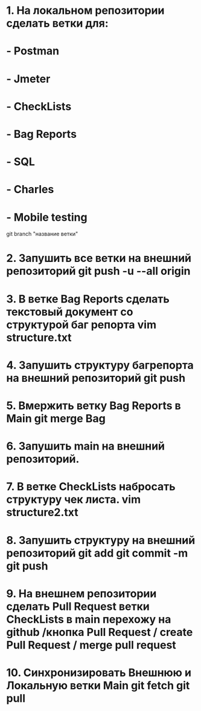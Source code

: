 # 1. На локальном репозитории сделать ветки для:
# - Postman
# - Jmeter
# - CheckLists
# - Bag Reports
# - SQL
# - Charles
# - Mobile testing

  git branch "название ветки"

# 2. Запушить все ветки на внешний репозиторий git push -u --all origin
# 3. В ветке Bag Reports сделать текстовый документ со структурой баг репорта vim structure.txt
# 4. Запушить структуру багрепорта на внешний репозиторий git push 
# 5. Вмержить ветку Bag Reports в Main git merge Bag
# 6. Запушить main на внешний репозиторий.
# 7. В ветке CheckLists набросать структуру чек листа. vim structure2.txt
# 8. Запушить структуру на внешний репозиторий git add git commit -m git push
# 9. На внешнем репозитории сделать Pull Request ветки CheckLists в main перехожу на github /кнопка Pull Request / create Pull Request  / merge pull request
# 10. Синхронизировать Внешнюю и Локальную ветки Main git fetch git pull
